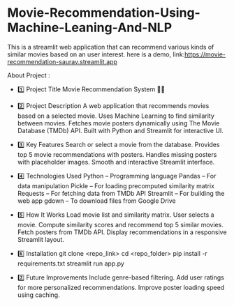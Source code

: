 # Movie-Recommendation-Using-Machine-Leaning-And-NLP
This is a streamlit web application that can recommend various kinds of similar movies based on an user interest. here is a demo,
link:https://movie-recommendation-saurav.streamlit.app


About Project :
- 1️⃣ Project Title
Movie Recommendation System 🎥🍿

- 2️⃣ Project Description
A web application that recommends movies based on a selected movie.
Uses Machine Learning to find similarity between movies.
Fetches movie posters dynamically using The Movie Database (TMDb) API.
Built with Python and Streamlit for interactive UI.

- 3️⃣ Key Features
Search or select a movie from the database.
Provides top 5 movie recommendations with posters.
Handles missing posters with placeholder images.
Smooth and interactive Streamlit interface.

- 4️⃣ Technologies Used
Python – Programming language
Pandas – For data manipulation
Pickle – For loading precomputed similarity matrix
Requests – For fetching data from TMDb API
Streamlit – For building the web app
gdown – To download files from Google Drive

- 5️⃣ How It Works
Load movie list and similarity matrix.
User selects a movie.
Compute similarity scores and recommend top 5 similar movies.
Fetch posters from TMDb API.
Display recommendations in a responsive Streamlit layout.

- 6️⃣ Installation
git clone <repo_link>
cd <repo_folder>
pip install -r requirements.txt
streamlit run app.py

- 7️⃣  Future Improvements
Include genre-based filtering.
Add user ratings for more personalized recommendations.
Improve poster loading speed using caching.
